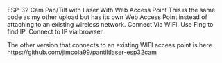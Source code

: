 ESP-32 Cam Pan/Tilt with Laser With Web Access Point
This is the same code as my other upload but has its own Web Access Point instead of attaching to an existing wireless network.
Connect Via WIFI.  Use Fing to find IP.  Connect to IP via browser.  

The other version that connects to an existing WIFI access point is here. 
https://github.com/jimcola99/pantiltlaser-esp32cam
